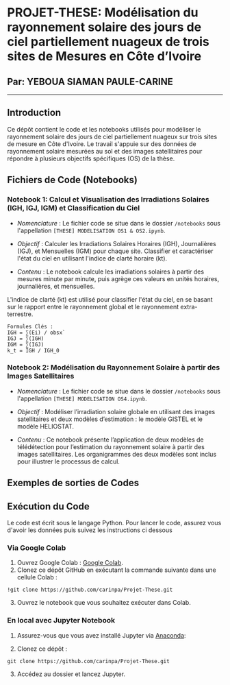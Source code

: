 # PROJET-THESE: Modélisation du rayonnement solaire des jours de ciel partiellement nuageux de trois sites de Mesures en Côte d’Ivoire


## Par: YEBOUA SIAMAN PAULE-CARINE

----------------------------

## Introduction

Ce dépôt contient le code et les notebooks utilisés pour modéliser le rayonnement solaire 
des jours de ciel partiellement nuageux sur trois sites de mesure en Côte d'Ivoire. 
Le travail s'appuie sur des données de rayonnement solaire mesurées au sol et des images 
satellitaires pour répondre à plusieurs objectifs spécifiques (OS) de la thèse.

## Fichiers de Code (Notebooks)

### Notebook 1: Calcul et Visualisation des Irradiations Solaires (IGH, IGJ, IGM) et Classification du Ciel


* _Nomenclature_ :
Le fichier code se situe dans le dossier `/notebooks` sous l'appellation `[THESE] MODELISATION OS1 & OS2.ipynb`. 


* _Objectif_ :
Calculer les Irradiations Solaires Horaires (IGH), Journalières (IGJ), et Mensuelles (IGM) pour chaque site.
Classifier et caractériser l'état du ciel en utilisant l'indice de clarté horaire (kt). 


* _Contenu_ :
Le notebook calcule les irradiations solaires à partir des mesures minute par minute, puis agrège ces valeurs en unités horaires, journalières, et mensuelles.

L'indice de clarté (kt) est utilisé pour classifier l'état du ciel, en se basant sur le rapport entre le rayonnement global et le rayonnement extra-terrestre.

```
Formules Clés :
IGH = ∑(Ei) / obsx`
IGJ = ∑(IGH)
IGM = ∑(IGJ)
k_t = IGH / IGH_0
```


### Notebook 2: Modélisation du Rayonnement Solaire à partir des Images Satellitaires


* _Nomenclature_ :
Le fichier code se situe dans le dossier `/notebooks` sous l'appellation `[THESE] MODELISATION OS4.ipynb`. 


* _Objectif_ :
Modéliser l’irradiation solaire globale en utilisant des images satellitaires et deux modèles d’estimation : le modèle GISTEL et le modèle HELIOSTAT.

* _Contenu_ : 
Ce notebook présente l’application de deux modèles de télédétection pour l’estimation du rayonnement solaire à partir des images satellitaires.
Les organigrammes des deux modèles sont inclus pour illustrer le processus de calcul.


## Exemples de sorties de Codes



## Exécution du Code

Le code est écrit sous le langage Python. Pour lancer le code, assurez vous d'avoir les données puis suivez les instructions ci dessous

### Via Google Colab

1. Ouvrez Google Colab : [Google Colab](https://colab.research.google.com/).
2. Clonez ce dépôt GitHub en exécutant la commande suivante dans une cellule Colab :

```
!git clone https://github.com/carinpa/Projet-These.git
```
3. Ouvrez le notebook que vous souhaitez exécuter dans Colab.


### En local avec Jupyter Notebook

1. Assurez-vous que vous avez installé Jupyter via [Anaconda](https://www.anaconda.com/download):

2. Clonez ce dépôt :

```
git clone https://github.com/carinpa/Projet-These.git
```
3. Accédez au dossier et lancez Jupyter.
